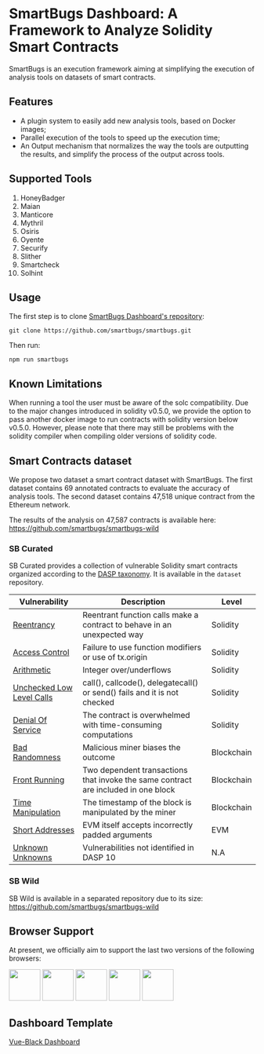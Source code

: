 # SmartBugs Dashboard: A Framework to Analyze Solidity Smart Contracts

SmartBugs is an execution framework aiming at simplifying the execution of analysis tools on datasets of smart contracts.

## Features

- A plugin system to easily add new analysis tools, based on Docker images;
- Parallel execution of the tools to speed up the execution time;
- An Output mechanism that normalizes the way the tools are outputting the results, and simplify the process of the output across tools.

## Supported Tools

1. HoneyBadger
2. Maian
3. Manticore
4. Mythril
5. Osiris
6. Oyente
7. Securify
8. Slither
9. Smartcheck
10. Solhint

## Usage

The first step is to clone [SmartBugs Dashboard's repository](https://github.com/smartbugs/smartbugs-dashboard):

```
git clone https://github.com/smartbugs/smartbugs.git
```

Then run:

```
npm run smartbugs
```

## Known Limitations

When running a tool the user must be aware of the solc compatibility. Due to the major changes introduced in solidity v0.5.0, we provide the option to pass another docker image to run contracts with solidity version below v0.5.0. However, please note that there may still be problems with the solidity compiler when compiling older versions of solidity code.

## Smart Contracts dataset

We propose two dataset a smart contract dataset with SmartBugs.
The first dataset contains 69 annotated contracts to evaluate the accuracy of analysis tools.
The second dataset contains 47,518 unique contract from the Ethereum network.

The results of the analysis on 47,587 contracts is available here: https://github.com/smartbugs/smartbugs-wild

### SB Curated

SB Curated provides a collection of vulnerable Solidity smart contracts organized according to the [DASP taxonomy](https://dasp.co). It is available in the `dataset` repository.

| Vulnerability                                                                                                     | Description                                                                        | Level      |
| ----------------------------------------------------------------------------------------------------------------- | ---------------------------------------------------------------------------------- | ---------- |
| [Reentrancy](https://github.com/smartbugs/smartbugs/blob/master/dataset/reentrancy)                               | Reentrant function calls make a contract to behave in an unexpected way            | Solidity   |
| [Access Control](https://github.com/smartbugs/smartbugs/blob/master/dataset/access_control)                       | Failure to use function modifiers or use of tx.origin                              | Solidity   |
| [Arithmetic](https://github.com/smartbugs/smartbugs/blob/master/dataset/arithmetic)                               | Integer over/underflows                                                            | Solidity   |
| [Unchecked Low Level Calls](https://github.com/smartbugs/smartbugs/blob/master/dataset/unchecked_low_level_calls) | call(), callcode(), delegatecall() or send() fails and it is not checked           | Solidity   |
| [Denial Of Service](https://github.com/smartbugs/smartbugs/blob/master/dataset/denial_of_service)                 | The contract is overwhelmed with time-consuming computations                       | Solidity   |
| [Bad Randomness](https://github.com/smartbugs/smartbugs/blob/master/dataset/bad_randomness)                       | Malicious miner biases the outcome                                                 | Blockchain |
| [Front Running](https://github.com/smartbugs/smartbugs/blob/master/dataset/front_running)                         | Two dependent transactions that invoke the same contract are included in one block | Blockchain |
| [Time Manipulation](https://github.com/smartbugs/smartbugs/blob/master/dataset/time_manipulation)                 | The timestamp of the block is manipulated by the miner                             | Blockchain |
| [Short Addresses](https://github.com/smartbugs/smartbugs/blob/master/dataset/short_addresses)                     | EVM itself accepts incorrectly padded arguments                                    | EVM        |
| [Unknown Unknowns](https://github.com/smartbugs/smartbugs/blob/master/dataset/other)                              | Vulnerabilities not identified in DASP 10                                          | N.A        |

### SB Wild

SB Wild is available in a separated repository due to its size: https://github.com/smartbugs/smartbugs-wild

## Browser Support

At present, we officially aim to support the last two versions of the following browsers:

<img src="https://s3.amazonaws.com/creativetim_bucket/github/browser/chrome.png" width="64" height="64"> <img src="https://s3.amazonaws.com/creativetim_bucket/github/browser/firefox.png" width="64" height="64"> <img src="https://s3.amazonaws.com/creativetim_bucket/github/browser/edge.png" width="64" height="64"> <img src="https://s3.amazonaws.com/creativetim_bucket/github/browser/safari.png" width="64" height="64"> <img src="https://s3.amazonaws.com/creativetim_bucket/github/browser/opera.png" width="64" height="64">

## Dashboard Template

[Vue-Black Dashboard](https://demos.creative-tim.com/vue-black-dashboard)

